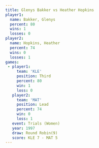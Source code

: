 ```yaml
---
title: Glenys Bakker vs Heather Hopkins
player1:                
  name: Bakker, Glenys  
  percent: 80           
  wins: 1               
  losses: 0             
player2:                
  name: Hopkins, Heather
  percent: 74           
  wins: 0               
  losses: 1             
games:
 - player1:         
     team: 'KLE'    
     position: Third
     percent: 80    
     win: 1         
     loss: 0        
   player2:        
     team: 'MAT'   
     position: Lead
     percent: 74   
     win: 0        
     loss: 1       
   event: Trials (Women)
   year: 1997           
   draw: Round Robin(9) 
   score: KLE 7 - MAT 5 
---
```

